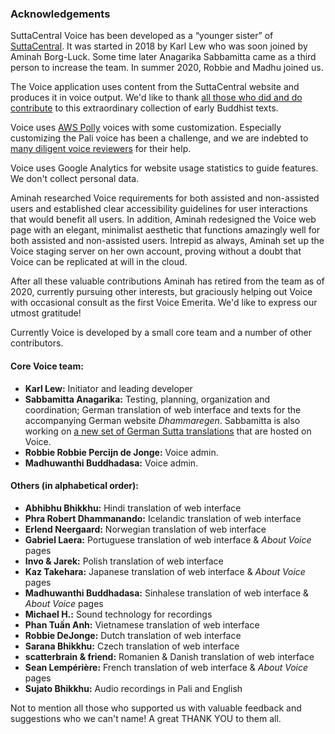 ### Acknowledgements
SuttaCentral Voice has been developed as a “younger sister” of [SuttaCentral](suttacentral.net). It was started in 2018 by Karl Lew who was soon joined by Aminah Borg-Luck. Some time later Anagarika Sabbamitta came as a third person to increase the team. In summer 2020, Robbie and Madhu joined us.

The Voice application uses content from the SuttaCentral website and produces it in voice output. We'd like to thank [all those who did and do contribute](https://suttacentral.net/acknowledgments) to this extraordinary collection of early Buddhist texts.

Voice uses [AWS Polly](https://aws.amazon.com/polly/?nc2=type_a) voices with some customization. Especially customizing the Pali voice has been a challenge, and we are indebted to [many diligent voice reviewers](https://discourse.suttacentral.net/t/sc-voice-raveena-meets-slow-amy/10410) for their help.

Voice uses Google Analytics for website usage statistics to guide features. We don't collect personal data.

Aminah researched Voice requirements for both assisted and non-assisted users and established clear accessibility guidelines for user interactions that would benefit all users. In addition, Aminah redesigned the Voice web page with an elegant, minimalist aesthetic that functions amazingly well for both assisted and non-assisted users. Intrepid as always, Aminah set up the Voice staging server on her own account, proving without a doubt that Voice can be replicated at will in the cloud.

After all these valuable contributions Aminah has retired from the team as of 2020, currently pursuing other interests, but graciously helping out Voice with occasional consult as the first Voice Emerita. We'd like to express our utmost gratitude!

Currently Voice is developed by a small core team and a number of other contributors.

#### Core Voice team:
- **Karl Lew:** Initiator and leading developer
- **Sabbamitta Anagarika:** Testing, planning, organization and coordination; German translation of web interface and texts for the accompanying German website *Dhammaregen*. Sabbamitta is also working on <a href="https://sc-voice.github.io/sc-voice/en/500-intro-de">a new set of German Sutta translations</a> that are hosted on Voice.
- **Robbie Robbie Percijn de Jonge:** Voice admin.
- **Madhuwanthi Buddhadasa:** Voice admin.

#### Others (in alphabetical order):
- **Abhibhu Bhikkhu:** Hindi translation of web interface
- **Phra Robert Dhammanando:** Icelandic translation of web interface
- **Erlend Neergaard:** Norwegian translation of web interface
- **Gabriel Laera:** Portuguese translation of web interface & *About Voice* pages
- **Invo & Jarek:** Polish translation of web interface
- **Kaz Takehara:** Japanese translation of web interface & *About Voice* pages
- **Madhuwanthi Buddhadasa:** Sinhalese translation of web interface & *About Voice* pages
- **Michael H.:** Sound technology for recordings
- **Phan Tuấn Anh:** Vietnamese translation of web interface
- **Robbie DeJonge:** Dutch translation of web interface
- **Sarana Bhikkhu:** Czech translation of web interface
- **scatterbrain & friend:** Romanien & Danish translation of web interface
- **Sean Lempérière:** French translation of web interface & *About Voice* pages
- **Sujato Bhikkhu:** Audio recordings in Pali and English

Not to mention all those who supported us with valuable feedback and suggestions who we can't name! A great THANK YOU to them all.


